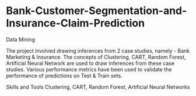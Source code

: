 # Bank-Customer-Segmentation-and-Insurance-Claim-Prediction
Data Mining

The project involved drawing inferences from 2 case studies, namely - Bank Marketing & Insurance. The concepts of Clustering, CART, Random Forest, Artificial Neural Network are used to draw inferences from these case studies. Various performance metrics have been used to validate the performance of predictions on Test & Train sets.

Skills and Tools
Clustering, CART, Random Forest, Artificial Neural Networks
